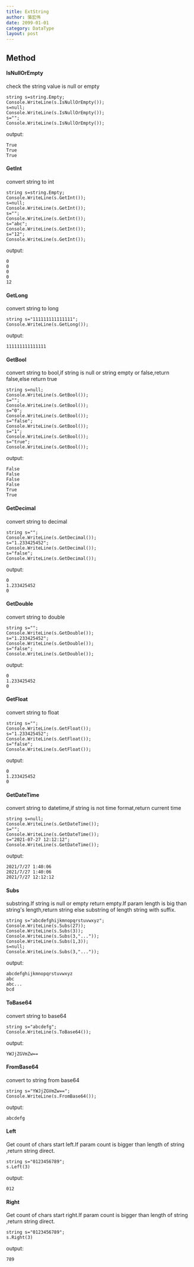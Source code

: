```yaml
---
title: ExtString
author: 骆宏伟
date: 2099-01-01
category: DataType
layout: post
---
```


## Method

#### IsNullOrEmpty
check the string value is null or empty
```
string s=string.Empty;
Console.WriteLine(s.IsNullOrEmpty());
s=null;
Console.WriteLine(s.IsNullOrEmpty());
s="";
Console.WriteLine(s.IsNullOrEmpty());
```
output:
```
True
True
True
```

#### GetInt
convert string to int
```
string s=string.Empty;
Console.WriteLine(s.GetInt());
s=null;
Console.WriteLine(s.GetInt());
s="";
Console.WriteLine(s.GetInt());
s="abc";
Console.WriteLine(s.GetInt());
s="12";
Console.WriteLine(s.GetInt());
```
output:
```
0
0
0
0
12
```

#### GetLong
convert string to long
```
string s="111111111111111";
Console.WriteLine(s.GetLong());
```
output:
```
111111111111111
```

#### GetBool
convert string to bool,if string is null or string empty or false,return false,else return true
```
string s=null;
Console.WriteLine(s.GetBool());
s="";
Console.WriteLine(s.GetBool());
s="0";
Console.WriteLine(s.GetBool());
s="false";
Console.WriteLine(s.GetBool());
s="1";
Console.WriteLine(s.GetBool());
s="true";
Console.WriteLine(s.GetBool());
```
output:
```
False
False
False
False
True
True
```

#### GetDecimal
convert string to decimal
```
string s="";
Console.WriteLine(s.GetDecimal());
s="1.233425452";
Console.WriteLine(s.GetDecimal());
s="false";
Console.WriteLine(s.GetDecimal());
```
output:
```
0
1.233425452
0
```

#### GetDouble
convert string to double
```
string s="";
Console.WriteLine(s.GetDouble());
s="1.233425452";
Console.WriteLine(s.GetDouble());
s="false";
Console.WriteLine(s.GetDouble());
```
output:
```
0
1.233425452
0
```

#### GetFloat
convert string to float
```
string s="";
Console.WriteLine(s.GetFloat());
s="1.233425452";
Console.WriteLine(s.GetFloat());
s="false";
Console.WriteLine(s.GetFloat());
```
output:
```
0
1.233425452
0
```

#### GetDateTime
convert string to datetime,if string is not time format,return current time
```
string s=null;
Console.WriteLine(s.GetDateTime());
s="";
Console.WriteLine(s.GetDateTime());
s="2021-07-27 12:12:12";
Console.WriteLine(s.GetDateTime());
```
output:
```
2021/7/27 1:40:06
2021/7/27 1:40:06
2021/7/27 12:12:12
```

#### Subs
substring.If string is null or empty return empty.If param length is big than string's length,return string else substring of length string with suffix.
```
string s="abcdefghijkmnopqrstuvwxyz";
Console.WriteLine(s.Subs(27));
Console.WriteLine(s.Subs(3));
Console.WriteLine(s.Subs(3,"..."));
Console.WriteLine(s.Subs(1,3));
s=null;
Console.WriteLine(s.Subs(3,"..."));
```
output:
```
abcdefghijkmnopqrstuvwxyz
abc
abc...
bcd

```

#### ToBase64
convert string to base64
```
string s="abcdefg";
Console.WriteLine(s.ToBase64());
```
output:
```
YWJjZGVmZw==
```

#### FromBase64
convert to string from base64
```
string s="YWJjZGVmZw==";
Console.WriteLine(s.FromBase64());
```
output:
```
abcdefg
```

#### Left
Get count of chars start left.If param count is bigger than length of string ,return string direct.
```
string s="0123456789";
s.Left(3)
```
output:
```
012
```

#### Right
Get count of chars start right.If param count is bigger than length of string ,return string direct.
```
string s="0123456789";
s.Right(3)
```
output:
```
789
```